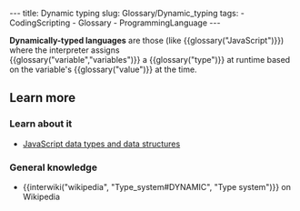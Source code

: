 --- title: Dynamic typing slug: Glossary/Dynamic\_typing tags: - CodingScripting - Glossary - ProgrammingLanguage ---

**Dynamically-typed languages** are those (like {{glossary("JavaScript")}}) where the interpreter assigns {{glossary("variable","variables")}} a {{glossary("type")}} at runtime based on the variable's {{glossary("value")}} at the time.

Learn more
----------

### Learn about it

-   [JavaScript data types and data structures](/en-US/docs/Web/JavaScript/Data_structures)

### General knowledge

-   {{interwiki("wikipedia", "Type\_system\#DYNAMIC", "Type system")}} on Wikipedia
